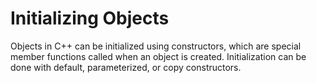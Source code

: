 # Initializing Objects

Objects in C++ can be initialized using constructors, which are special member functions called when an object is created. Initialization can be done with default, parameterized, or copy constructors. 